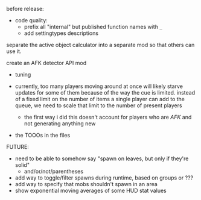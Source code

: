 before release:
* code quality:
  * prefix all "internal" but published function names with `_`
  * add settingtypes descriptions

separate the active object calculator into a separate mod so that others can use it.

create an AFK detector API mod

* tuning
* currently, too many players moving around at once will likely starve updates for some of them because of the way
  the cue is limited. instead of a fixed limit on the number of items a single player can add to the queue, we need
  to scale that limit to the number of present players
  * the first way i did this doesn't account for players who are *AFK* and not generating anything new

* the TOOOs in the files


FUTURE:
* need to be able to somehow say "spawn on leaves, but only if they're solid"
  * and/or/not/parentheses
* add way to toggle/filter spawns during runtime, based on groups or ???
* add way to specify that mobs shouldn't spawn in an area
* show exponential moving averages of some HUD stat values
